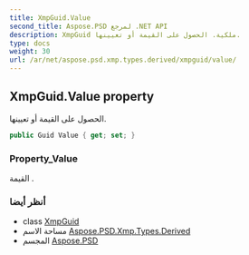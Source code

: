 ```yaml
---
title: XmpGuid.Value
second_title: Aspose.PSD لمرجع .NET API
description: XmpGuid ملكية. الحصول على القيمة أو تعيينها.
type: docs
weight: 30
url: /ar/net/aspose.psd.xmp.types.derived/xmpguid/value/
---
```

## XmpGuid.Value property

الحصول على القيمة أو تعيينها.

```csharp
public Guid Value { get; set; }
```

### Property_Value

القيمة .

### أنظر أيضا

* class [XmpGuid](../)
* مساحة الاسم [Aspose.PSD.Xmp.Types.Derived](../../xmpguid/)
* المجسم [Aspose.PSD](../../../)


